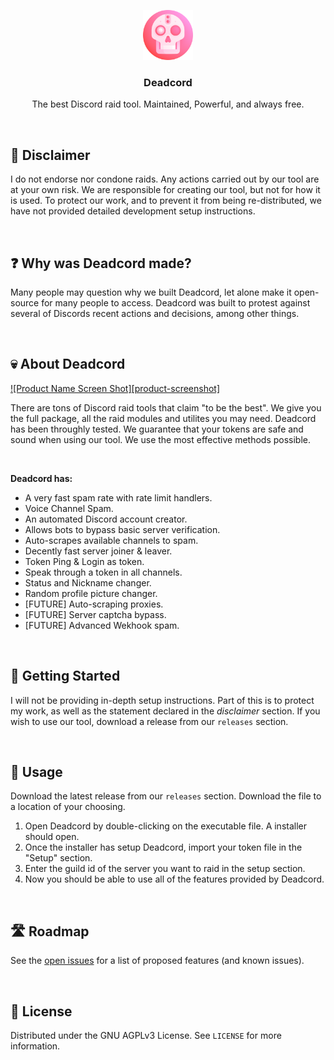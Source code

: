 <p align="center">
<img src="deadcord.png" alt="Logo" width="80" height="80"><h3 align="center">Deadcord</h3><p align="center">The best Discord raid tool. Maintained, Powerful, and always free.</p>
<br>

## 🚨 Disclaimer
I do not endorse nor condone raids. Any actions carried out by our tool are at your own risk. We are responsible for creating our tool, but not for how it is used.
To protect our work, and to prevent it from being re-distributed, we have not provided detailed development setup instructions.

<br>

## ❓ Why was Deadcord made?
Many people may question why we built Deadcord, let alone make it open-source for many people to access. Deadcord was built to protest against several of Discords recent actions and decisions, among other things.

<br>

## 💀 About Deadcord

[![Product Name Screen Shot][product-screenshot]](https://example.com)

There are tons of Discord raid tools that claim "to be the best". We give you the full package, all the raid modules and utilites you may need. Deadcord has been throughly tested. We guarantee that your tokens are safe and sound when using our tool. We use the most effective methods possible.

<br>

**Deadcord has:**
* A very fast spam rate with rate limit handlers.
* Voice Channel Spam.
* An automated Discord account creator.
* Allows bots to bypass basic server verification.
* Auto-scrapes available channels to spam.
* Decently fast server joiner & leaver.
* Token Ping & Login as token.
* Speak through a token in all channels.
* Status and Nickname changer.
* Random profile picture changer.
* [FUTURE] Auto-scraping proxies.
* [FUTURE] Server captcha bypass.
* [FUTURE] Advanced Wekhook spam.
<br>

## 🏁 Getting Started

I will not be providing in-depth setup instructions. Part of this is to protect my work, as well as the statement declared in the *disclaimer* section. If you wish to use our tool, download a release from our `releases` section.

<br>

## 🧰 Usage

Download the latest release from our `releases` section. Download the file to a location of your choosing.

1. Open Deadcord by double-clicking on the executable file. A installer should open.
2. Once the installer has setup Deadcord, import your token file in the "Setup" section.
3. Enter the guild id of the server you want to raid in the setup section.
4. Now you should be able to use all of the features provided by Deadcord.

<br>

## 🛣️ Roadmap

See the [open issues]() for a list of proposed features (and known issues).

<br>

## 📜 License

Distributed under the GNU AGPLv3 License. See `LICENSE` for more information.
